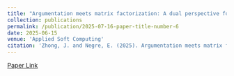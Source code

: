 ```yaml
---
title: "Argumentation meets matrix factorization: A dual perspective for explainable recommendations"
collection: publications
permalink: /publication/2025-07-16-paper-title-number-6
date: 2025-06-15
venue: 'Applied Soft Computing'
citation: 'Zhong, J. and Negre, E. (2025). Argumentation meets matrix factorization: A dual perspective for explainable recommendations. Applied Soft Computing'
---
```


[Paper Link](https://www.sciencedirect.com/science/article/pii/S1568494625009639?ref=pdf_download&fr=RR-2&rr=96a646ceae06d10d)
